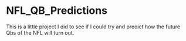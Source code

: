 # NFL_QB_Predictions
This is a little project I did to see if I could try and predict how the future Qbs of the NFL will turn out. 
